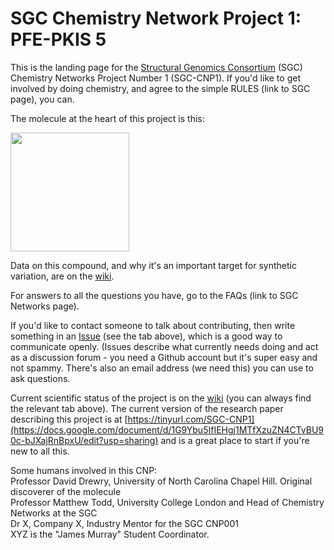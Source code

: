 # SGC Chemistry Network Project 1: PFE-PKIS 5

This is the landing page for the [Structural Genomics Consortium](https://www.thesgc.org/) (SGC) Chemistry Networks Project Number 1 (SGC-CNP1). If you'd like to get involved by doing chemistry, and agree to the simple RULES (link to SGC page), you can.

The molecule at the heart of this project is this:

<a href="url"><img src="https://github.com/mattodd/SGC_Sandbox/blob/master/PKIS5%20Starting%20Point.png?raw=true" align="centre" height="190" ></a>

Data on this compound, and why it's an important target for synthetic variation, are on the [wiki](https://github.com/mattodd/SGC_Sandbox/wiki). 

For answers to all the questions you have, go to the FAQs (link to SGC Networks page).

If you'd like to contact someone to talk about contributing, then write something in an [Issue](https://github.com/mattodd/SGC_Sandbox/issues) (see the tab above), which is a good way to communicate openly. (Issues describe what currently needs doing and act as a discussion forum - you need a Github account but it's super easy and not spammy. There's also an email address (we need this) you can use to ask questions.

Current scientific status of the project is on the [wiki](https://github.com/mattodd/SGC_Sandbox/wiki) (you can always find the relevant tab above). The current version of the research paper describing this project is at [https://tinyurl.com/SGC-CNP1](https://docs.google.com/document/d/1G9Ybu5IfIEHgj1MTfXzuZN4CTvBU90c-bJXajRnBpxU/edit?usp=sharing) and is a great place to start if you're new to all this.

Some humans involved in this CNP:  
Professor David Drewry, University of North Carolina Chapel Hill. Original discoverer of the molecule  
Professor Matthew Todd, University College London and Head of Chemistry Networks at the SGC  
Dr X, Company X, Industry Mentor for the SGC CNP001  
XYZ is the "James Murray" Student Coordinator.



